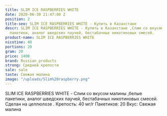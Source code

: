 ```yaml
---
title: SLIM ICE RASPBERRIES WHITE
date: 2020-06-30 21:47:00 Z
position: 2
title-seo: SLIM ICE RASPBERRIES WHITE - Купить в Казахстане
descr: SLIM ICE RASPBERRIES WHITE - Купить в Казахстане ,Слим со вкусом малины ,белые
  пакетики, аналог шведских паучей, бестабачных никотиновых смесей.
product-name: SLIM ICE RASPBERRIES WHITE
nicotine: 40
portions: 20
gram: 20
price: 1400
brand: Russian products
strong: Средней крепости
sale: sale
taste: Свежая малина
image: "/uploads/Slim%20raspberry.png"
---
```


SLIM ICE RASPBERRIES WHITE - Слим со вкусом малины ,белые пакетики, аналог шведских паучей, бестабачных никотиновых смесей.
Сделан на целлюлозе .
Крепость: 40 мг/г
Пакетиков: 20
Вкус: Свежая малина